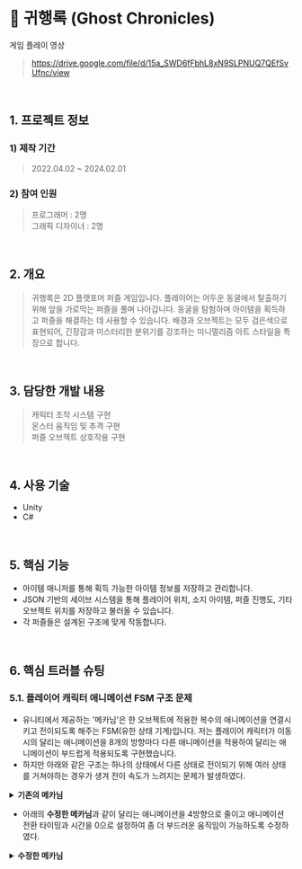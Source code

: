 # :pushpin: 귀행록 (Ghost Chronicles)
게임 플레이 영상
>https://drive.google.com/file/d/15a_SWD6fFbhL8xN9SLPNUQ7QEfSvUfnc/view

</br>

## 1. 프로젝트 정보
### **1) 제작 기간**
>2022.04.02 ~ 2024.02.01

### **2) 참여 인원**
>프로그래머 : 2명   
>그래픽 디자이너 : 2명

</br>

## 2. 개요
>귀행록은 2D 플랫포머 퍼즐 게임입니다. 플레이어는 어두운 동굴에서 탈출하기 위해 앞을 가로막는 퍼즐을 풀며 나아갑니다. 동굴을 탐험하며 아이템을 획득하고 퍼즐을 해결하는 데 사용할 수 있습니다. 배경과 오브젝트는 모두 검은색으로 표현되어, 긴장감과 미스터리한 분위기를 강조하는 미니멀리즘 아트 스타일을 특징으로 합니다.
</br>

## 3. 담당한 개발 내용
>캐릭터 조작 시스템 구현   
>몬스터 움직임 및 추격 구현  
>퍼즐 오브젝트 상호작용 구현   

</br>

## 4. 사용 기술
- Unity
- C#

</br>

## 5. 핵심 기능
- 아이템 매니저를 통해 획득 가능한 아이템 정보를 저장하고 관리합니다.
- JSON 기반의 세이브 시스템을 통해 플레이어 위치, 소지 아이템, 퍼즐 진행도, 기타 오브젝트 위치를 저장하고 불러올 수 있습니다.
- 각 퍼즐들은 설계된 구조에 맞게 작동합니다.

</br>

## 6. 핵심 트러블 슈팅
### 5.1. 플레이어 캐릭터 애니메이션 FSM 구조 문제
- 유니티에서 제공하는 '메카님'은 한 오브젝트에 적용한 복수의 애니메이션을 연결시키고 전이되도록 해주는 FSM(유한 상태 기계)입니다.
저는 플레이어 캐릭터가 이동 시의 달리는 애니메이션을 8개의 방향마다 다른 애니메이션을 적용하여 달리는 애니메이션이 부드럽게 적용되도록 구현했습니다.
- 하지만 아래와 같은 구조는 하나의 상태에서 다른 상태로 전이되기 위해 여러 상태를 거쳐야하는 경우가 생겨 전이 속도가 느려지는 문제가 발생하였다.

<details>
<summary><b>기존의 메카님</b></summary>
<div markdown="1">
  
![](https://github.com/shuby-te/Mystic-Ruins/assets/101082590/2e27b860-0649-4d1d-9cac-8f7e6a7f9bca)

</div>
</details>

- 아래의 **수정한 메카님**과 같이 달리는 애니메이션을 4방향으로 줄이고 애니메이션 전환 타이밍과 시간을 0으로 설정하여 좀 더 부드러운 움직임이 가능하도록 수정하였다.

<details>
<summary><b>수정한 메카님</b></summary>
<div markdown="1">
  
![image](https://github.com/shuby-te/Mystic-Ruins/assets/101082590/2e325fd9-0369-45a1-b129-8e7ff9e543c3)

</div>
</details>
